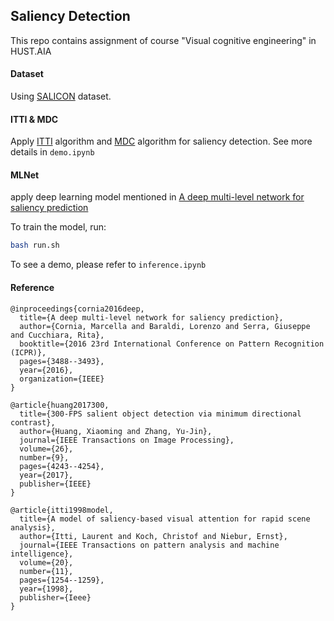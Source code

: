 ## Saliency Detection

This repo contains assignment of course "Visual cognitive engineering" in HUST.AIA

#### Dataset

Using [SALICON](http://salicon.net/challenge-2017/) dataset.

#### ITTI & MDC

Apply [ITTI](https://link.zhihu.com/?target=https%3A//citeseerx.ist.psu.edu/viewdoc/download%3Fdoi%3D10.1.1.53.2366%26rep%3Drep1%26type%3Dpdf) algorithm and [MDC](https://ieeexplore.ieee.org/abstract/document/7937833/?casa_token=P4mq3ptifM4AAAAA:B3ZWwyqqCkmdDMaQT-Z5VOIZ3cOXcw9SRTupXU70jZRz7d0zkiFwQR93g11spWd8ya7BsNM9TQ8c) algorithm for saliency detection. See more details in `demo.ipynb`

#### MLNet

apply deep learning model mentioned in [A deep multi-level network for saliency prediction](https://ieeexplore.ieee.org/abstract/document/7900174/?casa_token=fNw2eBOemAQAAAAA:_3k0-byfIXcO3ZUIRanft8D28b1dD9Idt26JcatRMbvF5IWGbvjUs-s8rUEeQEh2iYElfv4ACPsI)

To train the model, run:

```sh
bash run.sh
```

To see a demo, please refer to `inference.ipynb`

#### Reference

```
@inproceedings{cornia2016deep,
  title={A deep multi-level network for saliency prediction},
  author={Cornia, Marcella and Baraldi, Lorenzo and Serra, Giuseppe and Cucchiara, Rita},
  booktitle={2016 23rd International Conference on Pattern Recognition (ICPR)},
  pages={3488--3493},
  year={2016},
  organization={IEEE}
}

@article{huang2017300,
  title={300-FPS salient object detection via minimum directional contrast},
  author={Huang, Xiaoming and Zhang, Yu-Jin},
  journal={IEEE Transactions on Image Processing},
  volume={26},
  number={9},
  pages={4243--4254},
  year={2017},
  publisher={IEEE}
}

@article{itti1998model,
  title={A model of saliency-based visual attention for rapid scene analysis},
  author={Itti, Laurent and Koch, Christof and Niebur, Ernst},
  journal={IEEE Transactions on pattern analysis and machine intelligence},
  volume={20},
  number={11},
  pages={1254--1259},
  year={1998},
  publisher={Ieee}
}
```

